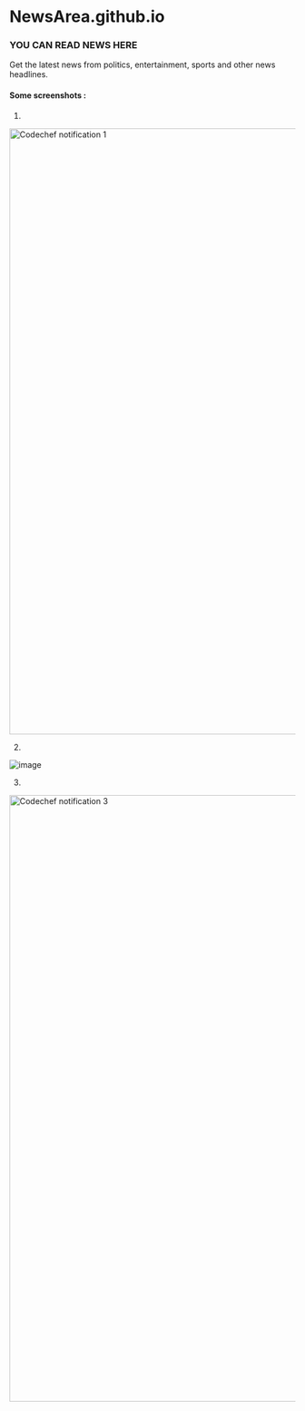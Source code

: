 # NewsArea.github.io
<h3>YOU CAN READ NEWS HERE</h3>
Get the latest news from politics, entertainment, sports and other news headlines.

<h4>Some screenshots : </h4>

1.
<img width="1067" alt="Codechef notification 1" src="https://user-images.githubusercontent.com/83975334/139040944-9954cf71-fc2f-4d66-8c98-09658c9894d3.png">

2.
![image](https://github.com/user-attachments/assets/ba27034e-ee3f-48b0-ae40-f02d3ceb15a9)


3.
<img width="1068" alt="Codechef notification 3" src="https://user-images.githubusercontent.com/83975334/139041006-e6f1c637-003e-4aeb-986b-b367cf982ab4.png">
